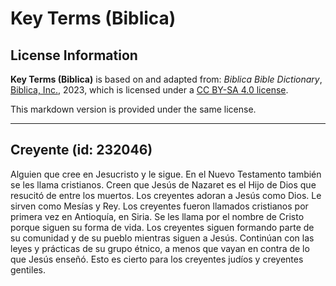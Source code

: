 # Key Terms (Biblica)

## License Information

**Key Terms (Biblica)** is based on and adapted from: _Biblica Bible Dictionary_, [Biblica, Inc.](https://www.biblica.com/), 2023, which is licensed under a [CC BY-SA 4.0 license](https://creativecommons.org/licenses/by-sa/4.0/legalcode.en).

This markdown version is provided under the same license.



--------------------------------

## Creyente (id: 232046)

Alguien que cree en Jesucristo y le sigue. En el Nuevo Testamento también se les llama cristianos. Creen que Jesús de Nazaret es el Hijo de Dios que resucitó de entre los muertos. Los creyentes adoran a Jesús como Dios. Le sirven como Mesías y Rey. Los creyentes fueron llamados cristianos por primera vez en Antioquía, en Siria. Se les llama por el nombre de Cristo porque siguen su forma de vida. Los creyentes siguen formando parte de su comunidad y de su pueblo mientras siguen a Jesús. Continúan con las leyes y prácticas de su grupo étnico, a menos que vayan en contra de lo que Jesús enseñó. Esto es cierto para los creyentes judíos y creyentes gentiles.


